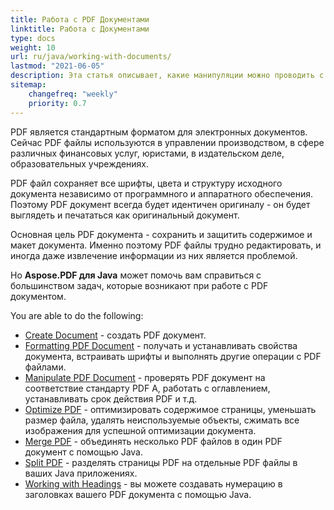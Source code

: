 ```yaml
---
title: Работа с PDF Документами
linktitle: Работа с Документами
type: docs
weight: 10
url: ru/java/working-with-documents/
lastmod: "2021-06-05"
description: Эта статья описывает, какие манипуляции можно проводить с документом с помощью Aspose.PDF для Java.
sitemap:
    changefreq: "weekly"
    priority: 0.7
---
```


PDF является стандартным форматом для электронных документов. Сейчас PDF файлы используются в управлении производством, в сфере различных финансовых услуг, юристами, в издательском деле, образовательных учреждениях.

PDF файл сохраняет все шрифты, цвета и структуру исходного документа независимо от программного и аппаратного обеспечения. Поэтому PDF документ всегда будет идентичен оригиналу - он будет выглядеть и печататься как оригинальный документ.

Основная цель PDF документа - сохранить и защитить содержимое и макет документа. Именно поэтому PDF файлы трудно редактировать, и иногда даже извлечение информации из них является проблемой.

Но **Aspose.PDF для Java** может помочь вам справиться с большинством задач, которые возникают при работе с PDF документом.

You are able to do the following:

- [Create Document](/pdf/java/create-pdf-document/) - создать PDF документ.
- [Formatting PDF Document](/pdf/java/formatting-pdf-document/) - получать и устанавливать свойства документа, встраивать шрифты и выполнять другие операции с PDF файлами.  
- [Manipulate PDF Document](/pdf/java/manipulate-pdf-document/) - проверять PDF документ на соответствие стандарту PDF A, работать с оглавлением, устанавливать срок действия PDF и т.д.
- [Optimize PDF](/pdf/java/optimize-pdf/) - оптимизировать содержимое страницы, уменьшать размер файла, удалять неиспользуемые объекты, сжимать все изображения для успешной оптимизации документа.
- [Merge PDF](/pdf/java/merge-pdf-documents/) - объединять несколько PDF файлов в один PDF документ с помощью Java.
- [Split PDF](/pdf/java/split-document/) - разделять страницы PDF на отдельные PDF файлы в ваших Java приложениях.
- [Working with Headings](/pdf/java/working-with-headings/) - вы можете создавать нумерацию в заголовках вашего PDF документа с помощью Java.
